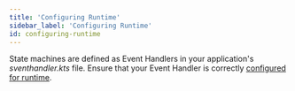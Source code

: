 ```yaml
---
title: 'Configuring Runtime'
sidebar_label: 'Configuring Runtime'
id: configuring-runtime
---
```


State machines are defined as Event Handlers in your application's *sventhandler.kts* file. Ensure that your Event Handler is correctly [configured for runtime](/server-modules/event-handler/configuring-runtime/).